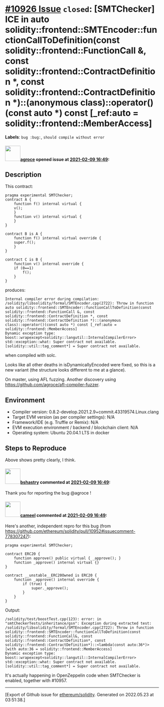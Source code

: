 # [\#10926 Issue](https://github.com/ethereum/solidity/issues/10926) `closed`: [SMTChecker] ICE in auto solidity::frontend::SMTEncoder::functionCallToDefinition(const solidity::frontend::FunctionCall &, const solidity::frontend::ContractDefinition *, const solidity::frontend::ContractDefinition *)::(anonymous class)::operator()(const auto *) const [_ref:auto = solidity::frontend::MemberAccess]
**Labels**: `bug :bug:`, `should compile without error`


#### <img src="https://avatars.githubusercontent.com/u/967816?u=e15de0869a62036529220016b1729fa1a6c18b5b&v=4" width="50">[agroce](https://github.com/agroce) opened issue at [2021-02-09 16:49](https://github.com/ethereum/solidity/issues/10926):

## Description

This contract:
```solidity
pragma experimental SMTChecker;
contract A {
    function f() internal virtual {
	v();
    }
    function v() internal virtual {
    }
}

contract B is A {
    function f() internal virtual override {
	super.f();
    }
}

contract C is B {
    function v() internal override {
	if (0==1)
	    f();
    }
}
```

produces:

```
Internal compiler error during compilation:
/solidity/libsolidity/formal/SMTEncoder.cpp(2722): Throw in function auto solidity::frontend::SMTEncoder::functionCallToDefinition(const solidity::frontend::FunctionCall &, const solidity::frontend::ContractDefinition *, const solidity::frontend::ContractDefinition *)::(anonymous class)::operator()(const auto *) const [_ref:auto = solidity::frontend::MemberAccess]
Dynamic exception type: boost::wrapexcept<solidity::langutil::InternalCompilerError>
std::exception::what: Super contract not available.
[solidity::util::tag_comment*] = Super contract not available.
```

when compiled with solc.

Looks like all other deaths in isDynamicallyEncoded were fixed, so this is a new variant (the structure looks different to me at a glance).

On master, using AFL fuzzing.  Another discovery using https://github.com/agroce/afl-compiler-fuzzer.

## Environment

- Compiler version:  0.8.2-develop.2021.2.9+commit.43319574.Linux.clang
- Target EVM version (as per compiler settings): N/A
- Framework/IDE (e.g. Truffle or Remix): N/A
- EVM execution environment / backend / blockchain client: N/A
- Operating system: Ubuntu 20.04.1 LTS in docker

## Steps to Reproduce

Above shows pretty clearly, I think.


#### <img src="https://avatars.githubusercontent.com/u/2388185?v=4" width="50">[bshastry](https://github.com/bshastry) commented at [2021-02-09 16:49](https://github.com/ethereum/solidity/issues/10926#issuecomment-777647252):

Thank you for reporting the bug @agroce !

#### <img src="https://avatars.githubusercontent.com/u/137030?v=4" width="50">[cameel](https://github.com/cameel) commented at [2021-02-09 16:49](https://github.com/ethereum/solidity/issues/10926#issuecomment-778331705):

Here's another, independent repro for this bug (from https://github.com/ethereum/solidity/pull/10952#issuecomment-778307247):

``` solidity
pragma experimental SMTChecker;

contract ERC20 {
    function approve() public virtual { _approve(); }
    function _approve() internal virtual {}
}

contract __unstable__ERC20Owned is ERC20 {
    function _approve() internal override {
        if (true) {
            super._approve();
        }
    }
}
```

Output:
```
/solidity/test/boostTest.cpp(123): error: in "smtCheckerTests/inheritance/gsn": Exception during extracted test: /solidity/libsolidity/formal/SMTEncoder.cpp(2722): Throw in function solidity::frontend::SMTEncoder::functionCallToDefinition(const solidity::frontend::FunctionCall&, const solidity::frontend::ContractDefinition*, const solidity::frontend::ContractDefinition*)::<lambda(const auto:36*)> [with auto:36 = solidity::frontend::MemberAccess]
Dynamic exception type: boost::wrapexcept<solidity::langutil::InternalCompilerError>
std::exception::what: Super contract not available.
[solidity::util::tag_comment*] = Super contract not available.
```

It's actually happening in OpenZeppelin code when SMTChecker is enabled, together with #10957.


-------------------------------------------------------------------------------



[Export of Github issue for [ethereum/solidity](https://github.com/ethereum/solidity). Generated on 2022.05.23 at 03:51:38.]
